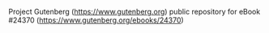 Project Gutenberg (https://www.gutenberg.org) public repository for eBook #24370 (https://www.gutenberg.org/ebooks/24370)
